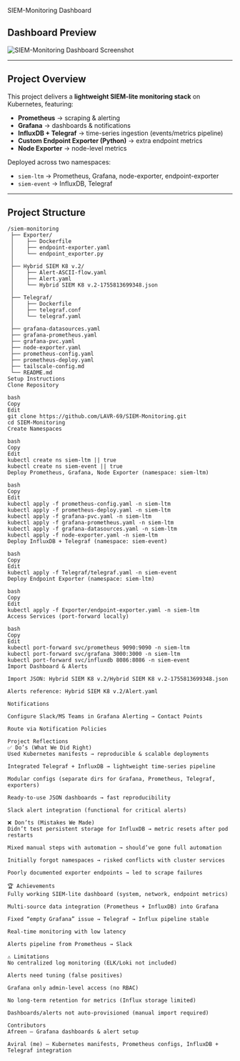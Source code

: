 SIEM-Monitoring Dashboard

## Dashboard Preview
![SIEM-Monitoring Dashboard Screenshot](./Screenshot-from-2025-08-21-15-48-43.png)

---

## Project Overview
This project delivers a **lightweight SIEM-lite monitoring stack** on Kubernetes, featuring:

- **Prometheus** → scraping & alerting  
- **Grafana** → dashboards & notifications  
- **InfluxDB + Telegraf** → time-series ingestion (events/metrics pipeline)  
- **Custom Endpoint Exporter (Python)** → extra endpoint metrics  
- **Node Exporter** → node-level metrics  

Deployed across two namespaces:  
- `siem-ltm` → Prometheus, Grafana, node-exporter, endpoint-exporter  
- `siem-event` → InfluxDB, Telegraf  

---

## Project Structure
```plaintext
/siem-monitoring
 ├── Exporter/
 │    ├── Dockerfile
 │    ├── endpoint-exporter.yaml
 │    └── endpoint_exporter.py
 │
 ├── Hybrid SIEM K8 v.2/
 │    ├── Alert-ASCII-flow.yaml
 │    ├── Alert.yaml
 │    └── Hybrid SIEM K8 v.2-1755813699348.json
 │
 ├── Telegraf/
 │    ├── Dockerfile
 │    ├── telegraf.conf
 │    └── telegraf.yaml
 │
 ├── grafana-datasources.yaml
 ├── grafana-prometheus.yaml
 ├── grafana-pvc.yaml
 ├── node-exporter.yaml
 ├── prometheus-config.yaml
 ├── prometheus-deploy.yaml
 ├── tailscale-config.md
 └── README.md
Setup Instructions
Clone Repository

bash
Copy
Edit
git clone https://github.com/LAVR-69/SIEM-Monitoring.git
cd SIEM-Monitoring
Create Namespaces

bash
Copy
Edit
kubectl create ns siem-ltm || true
kubectl create ns siem-event || true
Deploy Prometheus, Grafana, Node Exporter (namespace: siem-ltm)

bash
Copy
Edit
kubectl apply -f prometheus-config.yaml -n siem-ltm
kubectl apply -f prometheus-deploy.yaml -n siem-ltm
kubectl apply -f grafana-pvc.yaml -n siem-ltm
kubectl apply -f grafana-prometheus.yaml -n siem-ltm
kubectl apply -f grafana-datasources.yaml -n siem-ltm
kubectl apply -f node-exporter.yaml -n siem-ltm
Deploy InfluxDB + Telegraf (namespace: siem-event)

bash
Copy
Edit
kubectl apply -f Telegraf/telegraf.yaml -n siem-event
Deploy Endpoint Exporter (namespace: siem-ltm)

bash
Copy
Edit
kubectl apply -f Exporter/endpoint-exporter.yaml -n siem-ltm
Access Services (port-forward locally)

bash
Copy
Edit
kubectl port-forward svc/prometheus 9090:9090 -n siem-ltm
kubectl port-forward svc/grafana 3000:3000 -n siem-ltm
kubectl port-forward svc/influxdb 8086:8086 -n siem-event
Import Dashboard & Alerts

Import JSON: Hybrid SIEM K8 v.2/Hybrid SIEM K8 v.2-1755813699348.json

Alerts reference: Hybrid SIEM K8 v.2/Alert.yaml

Notifications

Configure Slack/MS Teams in Grafana Alerting → Contact Points

Route via Notification Policies

Project Reflections
✅ Do’s (What We Did Right)
Used Kubernetes manifests → reproducible & scalable deployments

Integrated Telegraf + InfluxDB → lightweight time-series pipeline

Modular configs (separate dirs for Grafana, Prometheus, Telegraf, exporters)

Ready-to-use JSON dashboards → fast reproducibility

Slack alert integration (functional for critical alerts)

❌ Don’ts (Mistakes We Made)
Didn’t test persistent storage for InfluxDB → metric resets after pod restarts

Mixed manual steps with automation → should’ve gone full automation

Initially forgot namespaces → risked conflicts with cluster services

Poorly documented exporter endpoints → led to scrape failures

🏆 Achievements
Fully working SIEM-lite dashboard (system, network, endpoint metrics)

Multi-source data integration (Prometheus + InfluxDB) into Grafana

Fixed “empty Grafana” issue → Telegraf → Influx pipeline stable

Real-time monitoring with low latency

Alerts pipeline from Prometheus → Slack

⚠️ Limitations
No centralized log monitoring (ELK/Loki not included)

Alerts need tuning (false positives)

Grafana only admin-level access (no RBAC)

No long-term retention for metrics (Influx storage limited)

Dashboards/alerts not auto-provisioned (manual import required)

Contributors
Afreen — Grafana dashboards & alert setup

Aviral (me) — Kubernetes manifests, Prometheus configs, InfluxDB + Telegraf integration
